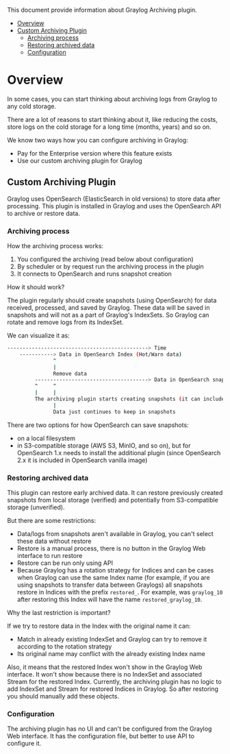 This document provide information about Graylog Archiving plugin.

* [Overview](#overview)
* [Custom Archiving Plugin](#custom-archiving-plugin)
  * [Archiving process](#archiving-process)
  * [Restoring archived data](#restoring-archived-data)
  * [Configuration](#configuration)

# Overview

In some cases, you can start thinking about archiving logs from Graylog to any cold storage.

There are a lot of reasons to start thinking about it, like reducing the costs, store logs
on the cold storage for a long time (months, years) and so on.

We know two ways how you can configure archiving in Graylog:

* Pay for the Enterprise version where this feature exists
* Use our custom archiving plugin for Graylog

## Custom Archiving Plugin

Graylog uses OpenSearch (ElasticSearch in old versions) to store data after processing.
This plugin is installed in Graylog and uses the OpenSearch API to archive or restore data.

### Archiving process

How the archiving process works:

1. You configured the archiving (read below about configuration)
2. By scheduler or by request run the archiving process in the plugin
3. It connects to OpenSearch and runs snapshot creation

How it should work?

The plugin regularly should create snapshots (using OpenSearch) for data received, processed, and saved by Graylog.
These data will be saved in snapshots and will not as a part of Graylog's IndexSets.
So Graylog can rotate and remove logs from its IndexSet.

We can visualize it as:

```bash
----------------------------------------------> Time
    -----------> Data in OpenSearch Index (Hot/Warn data)
               ^
               |
               Remove data
         -------------------------------------> Data in OpenSearch snapshot (Cold data)
         ^     ^
         |     |
         The archiving plugin starts creating snapshots (it can include old data from already existing indices)
               |
               Data just continues to keep in snapshots
```

There are two options for how OpenSearch can save snapshots:

* on a local filesystem
* in S3-compatible storage (AWS S3, MinIO, and so on), but for OpenSearch 1.x needs to install the additional plugin
  (since OpenSearch 2.x it is included in OpenSearch vanilla image)

### Restoring archived data

This plugin can restore early archived data. It can restore previously created snapshots from local storage (verified)
and potentially from S3-compatible storage (unverified).

But there are some restrictions:

* Data/logs from snapshots aren't available in Graylog, you can't select these data without restore
* Restore is a manual process, there is no button in the Graylog Web interface to run restore
* Restore can be run only using API
* Because Graylog has a rotation strategy for Indices and can be cases when Graylog can use the same Index name
  (for example, if you are using snapshots to transfer data between Graylogs) all snapshots restore in Indices
  with the prefix `restored_`. For example, was `graylog_10` after restoring this Index will have
  the name `restored_graylog_10`.

Why the last restriction is important?

If we try to restore data in the Index with the original name it can:

* Match in already existing IndexSet and Graylog can try to remove it according to the rotation strategy
* Its original name may conflict with the already existing Index name

Also, it means that the restored Index won't show in the Graylog Web interface. It won't show because there is no
IndexSet and associated Stream for the restored Index.
Currently, the archiving plugin has no logic to add IndexSet and Stream for restored Indices in Graylog.
So after restoring you should manually add these objects.

### Configuration

The archiving plugin has no UI and can't be configured from the Graylog Web interface.
It has the configuration file, but better to use API to configure it.
